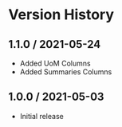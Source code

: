 # Version History

## 1.1.0 / 2021-05-24

- Added UoM Columns
- Added Summaries Columns

## 1.0.0 / 2021-05-03

- Initial release
